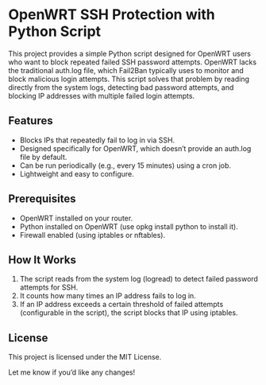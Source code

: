 # OpenWRT SSH Protection with Python Script

This project provides a simple Python script designed for OpenWRT users who want to block repeated failed SSH password attempts. OpenWRT lacks the traditional auth.log file, which Fail2Ban typically uses to monitor and block malicious login attempts. This script solves that problem by reading directly from the system logs, detecting bad password attempts, and blocking IP addresses with multiple failed login attempts.

## Features

* Blocks IPs that repeatedly fail to log in via SSH.
* Designed specifically for OpenWRT, which doesn’t provide an auth.log file by default.
* Can be run periodically (e.g., every 15 minutes) using a cron job.
* Lightweight and easy to configure.

## Prerequisites

* OpenWRT installed on your router.
* Python installed on OpenWRT (use opkg install python to install it).
* Firewall enabled (using iptables or nftables).

## How It Works

1. The script reads from the system log (logread) to detect failed password attempts for SSH.
2. It counts how many times an IP address fails to log in.
3. If an IP address exceeds a certain threshold of failed attempts (configurable in the script), the script blocks that IP using iptables.

## License

This project is licensed under the MIT License.

Let me know if you’d like any changes!
